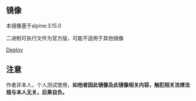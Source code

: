 ## 镜像

本镜像基于alpine:3.15.0

二进制可执行文件为官方版，可能不适用于其他镜像

[Deploy](https://dashboard.heroku.com/new?template=https%3A%2F%2Fgithub.com%2FToSeeAll%2Fcloud)

## 注意
作者非本人，个人测试使用，**如他者因此镜像及此镜像相关内容，触犯相关法律法规与本人无关，后果自负。**
